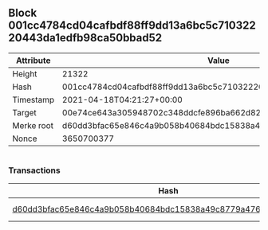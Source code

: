 ## Block 001cc4784cd04cafbdf88ff9dd13a6bc5c71032220443da1edfb98ca50bbad52

Attribute | Value
--- | ---
Height | 21322
Hash | 001cc4784cd04cafbdf88ff9dd13a6bc5c71032220443da1edfb98ca50bbad52
Timestamp | 2021-04-18T04:21:27+00:00
Target | 00e74ce643a305948702c348ddcfe896ba662d82c1a228faf4ad12250f07334e
Merke root | d60dd3bfac65e846c4a9b058b40684bdc15838a49c8779a476fe410f84a95cf6
Nonce | 3650700377

```

```

### Transactions

Hash | Amount
--- | ---
[d60dd3bfac65e846c4a9b058b40684bdc15838a49c8779a476fe410f84a95cf6](d60dd3bfac65e846c4a9b058b40684bdc15838a49c8779a476fe410f84a95cf6.md) | 10.00000000 SKEPTI 
